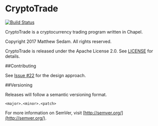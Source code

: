 # CryptoTrade

[![Build Status](https://travis-ci.org/matthewsedam/cryptotrade.svg?branch=master)](https://travis-ci.org/matthewsedam/cryptotrade)

CryptoTrade is a cryptocurrency trading program written in Chapel.

Copyright 2017 Matthew Sedam. All rights reserved.

CryptoTrade is released under the Apache License 2.0.
See [LICENSE](LICENSE.txt) for details.

##Contributing

See [Issue #22](//github.com/matthewsedam/cryptotrade/issues/22) for the design approach.

##Versioning

Releases will follow a semantic versioning format.

`<major>.<minor>.<patch>`

For more information on SemVer, visit [http://semver.org/](http://semver.org/).
